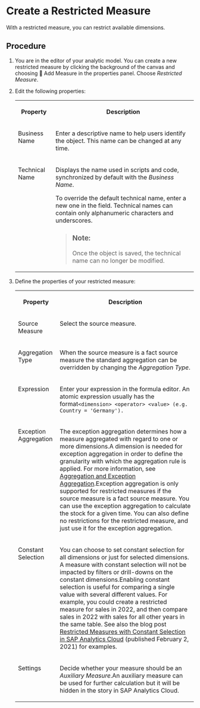 <!-- loiobfb43ddc98bc4162bc4196faf3e5d8c6 -->

<link rel="stylesheet" type="text/css" href="../css/sap-icons.css"/>

# Create a Restricted Measure

With a restricted measure, you can restrict available dimensions.



## Procedure

1.  You are in the editor of your analytic model. You can create a new restricted measure by clicking the background of the canvas and choosing <span class="FPA-icons-V3"></span> Add Measure in the properties panel. Choose *Restricted Measure*.

2.  Edit the following properties:


    <table>
    <tr>
    <th valign="top">

    Property
    
    </th>
    <th valign="top">

    Description
    
    </th>
    </tr>
    <tr>
    <td valign="top">
    
    Business Name
    
    </td>
    <td valign="top">
    
    Enter a descriptive name to help users identify the object. This name can be changed at any time.
    
    </td>
    </tr>
    <tr>
    <td valign="top">
    
    Technical Name
    
    </td>
    <td valign="top">
    
    Displays the name used in scripts and code, synchronized by default with the *Business Name*.

    To override the default technical name, enter a new one in the field. Technical names can contain only alphanumeric characters and underscores.

    > ### Note:  
    > Once the object is saved, the technical name can no longer be modified.


    
    </td>
    </tr>
    </table>
    
3.  Define the properties of your restricted measure:


    <table>
    <tr>
    <th valign="top">

    Property
    
    </th>
    <th valign="top">

    Description
    
    </th>
    </tr>
    <tr>
    <td valign="top">
    
    Source Measure
    
    </td>
    <td valign="top">
    
    Select the source measure.
    
    </td>
    </tr>
    <tr>
    <td valign="top">
    
    Aggregation Type
    
    </td>
    <td valign="top">
    
    When the source measure is a fact source measure the standard aggregation can be overridden by changing the *Aggregation Type*.
    
    </td>
    </tr>
    <tr>
    <td valign="top">
    
    Expression
    
    </td>
    <td valign="top">
    
    Enter your expression in the formula editor. An atomic expression usually has the format`<dimension> <operator> <value> (e.g. Country = 'Germany').`
    
    </td>
    </tr>
    <tr>
    <td valign="top">
    
    Exception Aggregation
    
    </td>
    <td valign="top">
    
    The exception aggregation determines how a measure aggregated with regard to one or more dimensions.A dimension is needed for exception aggregation in order to define the granularity with which the aggregation rule is applied. For more information, see [Aggregation and Exception Aggregation](aggregation-and-exception-aggregation-88ca394.md).Exception aggregation is only supported for restricted measures if the source measure is a fact source measure. You can use the exception aggregation to calculate the stock for a given time. You can also define no restrictions for the restricted measure, and just use it for the exception aggregation.
    
    </td>
    </tr>
    <tr>
    <td valign="top">
    
    Constant Selection
    
    </td>
    <td valign="top">
    
    You can choose to set constant selection for all dimensions or just for selected dimensions. A measure with constant selection will not be impacted by filters or drill-downs on the constant dimensions.Enabling constant selection is useful for comparing a single value with several different values. For example, you could create a restricted measure for sales in 2022, and then compare sales in 2022 with sales for all other years in the same table. See also the blog post [Restricted Measures with Constant Selection in SAP Analytics Cloud](https://blogs.sap.com/2021/02/02/feature-highlight-restricted-measures-with-constant-selection-in-sap-analytics-cloud/) \(published February 2, 2021\) for examples.
    
    </td>
    </tr>
    <tr>
    <td valign="top">
    
    Settings
    
    </td>
    <td valign="top">
    
    Decide whether your measure should be an *Auxiliary Measure*.An auxiliary measure can be used for further calculation but it will be hidden in the story in SAP Analytics Cloud.
    
    </td>
    </tr>
    </table>
    

